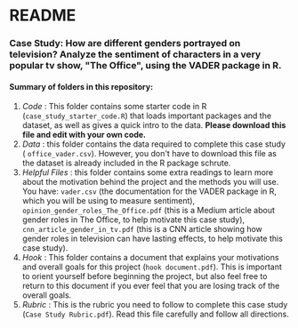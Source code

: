 # README

### Case Study: How are different genders portrayed on television?  Analyze the sentiment of characters in a very popular tv show, "The Office", using the VADER package in R.

#### Summary of folders in this repository:

1. *Code* : This folder contains some starter code in R (`case_study_starter_code.R`) that loads important packages and the dataset, as well as gives a quick intro to the data.  **Please download this file and edit with your own code.**
2.  *Data* : this folder contains the data required to complete this case study ( `office_vader.csv`).  However, you don't have to download this file as the dataset is already included in the R package schrute.
3. *Helpful Files* : this folder contains some extra readings to learn more about the motivation behind the project and the methods you will use. You have: `vader.csv` (the documentation for the VADER package in R, which you will be using to measure sentiment), `opinion_gender_roles_The_Office.pdf` (this is a Medium article about gender roles in The Office, to help motivate this case study), `cnn_article_gender_in_tv.pdf` (this is a CNN article showing how gender roles in television can have lasting effects, to help motivate this case study).
4. *Hook* : This folder contains a document that explains your motivations and overall goals for this project (`hook document.pdf`). This is important to orient yourself before beginning the project, but also feel free to return to this document if you ever feel that you are losing track of the overall goals.
5. *Rubric* : This is the rubric you need to follow to complete this case study (`Case Study Rubric.pdf`).  Read this file carefully and follow all directions.


